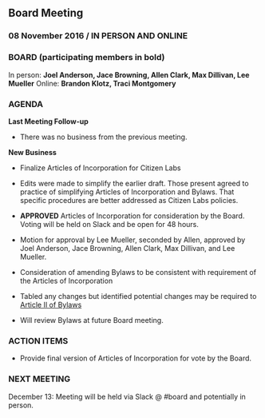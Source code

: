 ## Board Meeting
### 08 November 2016 / IN PERSON AND ONLINE

### BOARD (participating members in bold)
In person: **Joel Anderson, Jace Browning, Allen Clark, Max Dillivan, Lee Mueller**
Online: **Brandon Klotz, Traci Montgomery**

### AGENDA

**Last Meeting Follow-up**

- There was no business from the previous meeting.

**New Business**

- Finalize Articles of Incorporation for Citizen Labs
 - Edits were made to simplify the earlier draft. Those present agreed to practice of simplifying Articles of Incorporation and Bylaws. That specific procedures are better addressed as Citizen Labs policies.
 - **APPROVED** Articles of Incorporation for consideration by the Board. Voting will be held on Slack and be open for 48 hours.
  - Motion for approval by Lee Mueller, seconded by Allen, approved by Joel Anderson, Jace Browning, Allen Clark, Max Dillivan, and Lee Mueller.

- Consideration of amending Bylaws to be consistent with requirement of the Articles of Incorporation
 - Tabled any changes but identified potential changes may be required to [Article II of Bylaws](https://github.com/citizenlabsgr/community/blob/master/governance/cl_bylaws.md)
 - Will review Bylaws at future Board meeting.

### ACTION ITEMS

- Provide final version of Articles of Incorporation for vote by the Board.

### NEXT MEETING

December 13: Meeting will be held via Slack @ #board and potentially in person.
